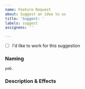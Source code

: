 ```yaml
---
name: Feature Request
about: Suggest an idea to us
title: 'Suggest: '
labels: suggest
assignees: ''

---
```

- [ ] I'd like to work for this suggestion

### Naming <!--If you are request a function-->
```javascript
peb.
```
### Description & Effects
